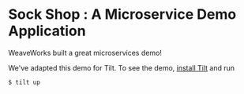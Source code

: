 # Sock Shop : A Microservice Demo Application

WeaveWorks built a great microservices demo!

We've adapted this demo for Tilt. To see the demo, [install Tilt](https://docs.tilt.dev/install.html) and run

```
$ tilt up
```
